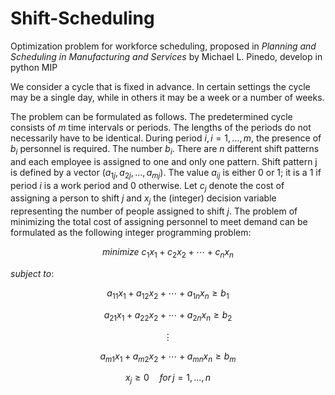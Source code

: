 # Shift-Scheduling
Optimization problem for workforce scheduling, proposed in _Planning and Scheduling in
Manufacturing and Services_ by Michael L. Pinedo, develop in python MIP  

We consider a cycle that is fixed in advance. In certain settings the cycle may be a single day, while in others it may be a week or a number of weeks.  

The problem can be formulated as follows. The predetermined cycle consists of $m$ time intervals or periods. The lengths of the periods do not necessarily have to be identical. During period $i, i = 1, . . . , m$, the presence of $b_i$ personnel is required. The number $b_i$. There are $n$ different shift patterns and each employee is assigned to one and only one pattern. Shift pattern j is defined by a vector $(a_{1j}, a_{2j}, . . . , a_{mj})$. The value $a_{ij}$ is either $0$ or $1$; it is a $1$ if period $i$ is a work period and 0 otherwise. Let $c_j$ denote the cost of assigning a person to shift $j$ and $x_j$ the (integer) decision variable representing the number of people assigned to shift $j$. The problem of minimizing the total cost of assigning personnel to meet demand can be formulated as the following integer programming problem:  

$$ minimize \ c_1x_1 + c_2x_2 + \cdots + c_nx_n $$  

$subject \ to:$  


$$ a_{11}x_1 +a_{12}x_2 + \cdots + a_{1n}x_n \geq b_1 $$  

$$ a_{21}x_1 +a_{22}x_2 + \cdots + a_{2n}x_n \geq b_2 $$  

$$ \vdots $$  

$$ a_{m1}x_1 +a_{m2}x_2 + \cdots + a_{mn}x_n \geq b_m $$  

$$ x_{j} \geq 0 \quad for \, j=1,...,n $$ 
